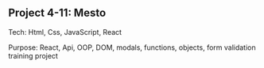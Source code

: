 ## Project 4-11: Mesto

Tech: Html, Css, JavaScript, React

Purpose: React, Api, OOP, DOM, modals, functions, objects, form validation training project